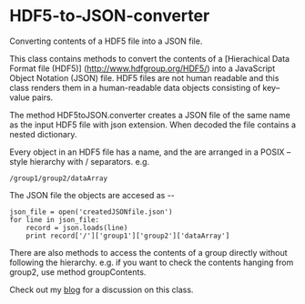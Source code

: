 HDF5-to-JSON-converter
======================

Converting contents of a HDF5 file into a JSON file. 

This class contains methods to convert the contents of a [Hierachical Data Format file (HDF5)] (http://www.hdfgroup.org/HDF5/) into a JavaScript Object Notation (JSON) file. HDF5 files are not human readable and this class renders them in a human-readable data objects consisting of key–value pairs. 

The method HDF5toJSON.converter creates a JSON file of the same name as the input HDF5 file with json extension. When decoded the file contains a nested dictionary. 

Every object in an HDF5 file has a name, and the are arranged in a POSIX – style hierarchy with / separators.
e.g. 

	/group1/group2/dataArray


The JSON file the objects are accesed as -- 

	json_file = open('createdJSONfile.json')	
	for line in json_file:	
		record = json.loads(line)
		print record['/']['group1']['group2']['dataArray']

There are also methods to access the contents of a group directly without following the hierarchy. e.g. if you want to check the contents hanging from group2, use method groupContents. 

Check out my <a href="http://januverma.wordpress.com/2014/07/08/hdf5-to-json-converter-in-python/">blog</a> for a discussion on this class. 

